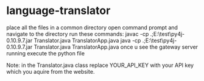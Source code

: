 ﻿# language-translator
place all the files in a common directory
open command prompt and navigate to the directory
run these commands:
  javac -cp .;E:\test\py4j-0.10.9.7.jar Translator.java TranslatorApp.java
  java -cp .;E:\test\py4j-0.10.9.7.jar Translator.java TranslatorApp.java
once u see the gateway server running execute the python file

Note: in the Translator.java class replace YOUR_API_KEY with your API key which you aquire from the website.
